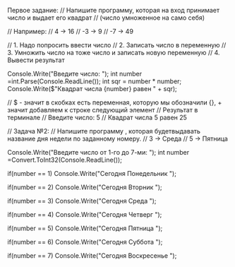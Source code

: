 Первое задание: 
// Напишите программу, которая на вход принимает число и выдает его квадрат 
// (число умноженное на само себя)

// Например:
// 4 -> 16
// -3 -> 9
// -7 -> 49

// 1. Надо попросить ввести число
// 2. Записать число в переменную
// 3. Умножить число на тоже число и записать новую переменную
// 4. Вывести результат


Console.Write("Введите число: ");
int number =int.Parse(Console.ReadLine());
int sqr = number * number;
Console.Write($"Квадрат числа {number} равен " + sqr);

// $ - значит в скобках есть переменная, которую мы обозначили {}, + значит добавляем к строке следующий элемент
// Результат в терминале
// Введите число: 5
// Квадрат числа 5 равен 25

// Задача №2:
// Напишите программу , которая будетвыдавать название дня недели по заданному номеру.
// 3 -> Среда
// 5 -> Пятница

Console.Write("Введите число от 1-го до 7-ми: ");
int number =Convert.ToInt32(Console.ReadLine());

if(number == 1) Console.Write("Сегодня Понедельник ");

if(number == 2) Console.Write("Сегодня Вторник ");

if(number == 3) Console.Write("Сегодня Среда ");

if(number == 4) Console.Write("Сегодня Четверг ");

if(number == 5) Console.Write("Сегодня Пятница ");

if(number == 6) Console.Write("Сегодня Суббота ");

if(number == 7) Console.Write("Сегодня Воскресенье ");
